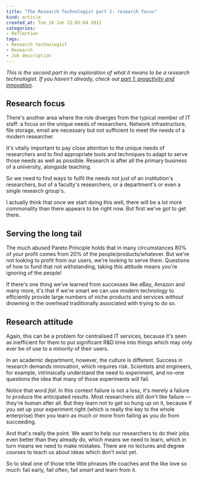 ```yaml
---
title: "The Research Technologist part 2: research focus"
kind: article
created_at: Tue 10 Jan 22:05:04 2012
categories:
- Reflection
tags:
- Research technologist
- Research
- Job description
---
```


*This is the second part in my exploration of what it means to be a research
technologist. If you haven't already, check out [part 1: proactivity and
innovation](/blog/the-research-technologist-proactivity-innovation/).*

## Research focus

There's another area where the role diverges from the typical member of IT
staff: a focus on the unique needs of researchers. Network infrastructure, file
storage, email are necessary but not sufficient to meet the needs of a modern
researcher.

It's vitally important to pay close attention to the unique needs of
researchers and to find appropriate tools and techniques to adapt to serve
those needs as well as possible. Research is after all the primary business of
a university, alongside teaching.

So we need to find ways to fulfil the needs not just of an institution's
researchers, but of a faculty's researchers, or a department's or even a single
research group's.

I actually think that once we start doing this well, there will be a lot more
commonality than there appears to be right now. But first we've got to get
there.

## Serving the long tail

The much abused Pareto Principle holds that in many circumstances 80% of your
profit comes from 20% of the people/products/whatever. But we're not looking to
profit from our users, we're looking to serve them. Questions of how to fund
that not withstanding, taking this attitude means you're ignoring of the
people!

If there's one thing we've learned from successes like eBay, Amazon and many
more, it's that if we're smart we can use modern technology to efficiently
provide large numbers of niche products and services *without* drowning in the
overhead traditionally associated with trying to do so.

## Research attitude

Again, this can be a problem for centralised IT services, because it's seen as
inefficient for them to put significant R&D time into things which may only
ever be of use to a minority of their users.

In an academic department, however, the culture is different. Success in
research demands innovation, which requires risk. Scientists and engineers, for
example, intrinsically understand the need to experiment, and no-one questions
the idea that many of those experiments will fail.

Notice that word *fail*. In this context failure is not a loss, it's merely a
failure to produce the anticipated results. Most researchers still don't like
failure — they're human after all. But they learn not to get so hung up on it,
because if you set up your experiment right (which is really the key to the
whole enterprise) then you learn as much or more from failing as you do from
succeeding.

And that's really the point. We want to help our researchers to do their jobs
even better than they already do, which means we need to learn, which in turn
means we need to make mistakes. There are no lectures and degree courses to
teach us about ideas which don't exist yet.

So to steal one of those trite little phrases life coaches and the like love so
much: fail early, fail often, fail *smart* and learn from it.
